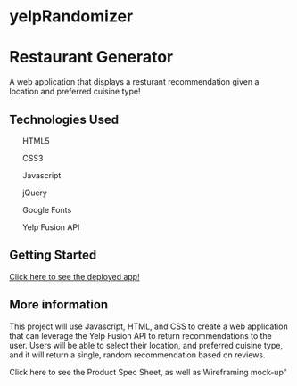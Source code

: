 # yelpRandomizer

<h1>Restaurant Generator</h1>
<p>A web application that displays a resturant recommendation given a location and preferred cuisine type!</p>

<h2>Technologies Used</h2>
<ul>HTML5</ul>
<ul>CSS3</ul>
<ul>Javascript</ul>
<ul>jQuery</ul>
<ul>Google Fonts</ul>
<ul>Yelp Fusion API</ul>

<h2>Getting Started</h2>
<p><a href="https://yelp-restaurant-recommender.herokuapp.com/">Click here to see the deployed app!</a></p>


<h2>More information</h2>
<p>This project will use Javascript, HTML, and CSS to create a web application that can leverage the Yelp Fusion API to return recommendations to the user. Users will be able to select their location, and preferred cuisine type, and it will return a single, random recommendation based on reviews.</p>

<p><a href-"https://docs.google.com/document/d/1p0x2yfeZBttsOtTqJXI26hl-vKYoVHQzhNPEcI2pv_k/edit">Click here to see the Product Spec Sheet, as well as Wireframing mock-up"</p>
  
  
  
